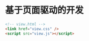 # 基于页面驱动的开发


####
```html
<!-- view.html -->
<link href="view.css" />
<script src="view.js"></script>
```
####